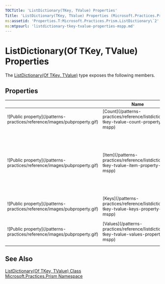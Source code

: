 ```yaml
---
TOCTitle: 'ListDictionary(TKey, TValue) Properties'
Title: 'ListDictionary(TKey, TValue) Properties (Microsoft.Practices.Prism)'
ms:assetid: 'Properties.T:Microsoft.Practices.Prism.ListDictionary\`2'
ms:mtpsurl: 'listdictionary-tkey-tvalue-properties-mspp.md'
---
```



# ListDictionary(Of TKey, TValue) Properties

The [ListDictionary(Of TKey, TValue)](/patterns-practices/reference/notification-content-property-mspp-interactivity-interactionrequest) type exposes the following members.

## Properties


<table>

<thead>
<tr class="header">
<th> </th>
<th>Name</th>
<th>Description</th>
</tr>
</thead>
<tbody>
<tr class="odd">
<td>![Public property](/patterns-practices/reference/images/pubproperty.gif)</td>
<td>[Count](/patterns-practices/reference/listdictionary-tkey-tvalue-count-property-mspp)</td>
<td><div class="summary">
Gets the number of lists in the dictionary.
</div></td>
</tr>
<tr class="even">
<td>![Public property](/patterns-practices/reference/images/pubproperty.gif)</td>
<td>[Item](/patterns-practices/reference/listdictionary-tkey-tvalue-item-property-mspp)</td>
<td><div class="summary">
Gets or sets the list associated with the given key. The access always succeeds, eventually returning an empty list.
</div></td>
</tr>
<tr class="odd">
<td>![Public property](/patterns-practices/reference/images/pubproperty.gif)</td>
<td>[Keys](/patterns-practices/reference/listdictionary-tkey-tvalue-keys-property-mspp)</td>
<td><div class="summary">
Gets the list of keys in the dictionary.
</div></td>
</tr>
<tr class="even">
<td>![Public property](/patterns-practices/reference/images/pubproperty.gif)</td>
<td>[Values](/patterns-practices/reference/listdictionary-tkey-tvalue-values-property-mspp)</td>
<td><div class="summary">
Gets a shallow copy of all values in all lists.
</div></td>
</tr>
</tbody>
</table>

## See Also

[ListDictionary(Of TKey, TValue) Class](/patterns-practices/reference/notification-content-property-mspp-interactivity-interactionrequest)<br/>
[Microsoft.Practices.Prism Namespace](/patterns-practices/reference/mspp-namespace)<br/>
